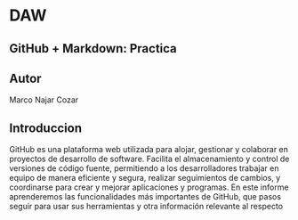 # DAW

## GitHub + Markdown: Practica

## Autor
Marco Najar Cozar

## Introduccion
GitHub es una plataforma web utilizada para alojar, gestionar y colaborar en proyectos de desarrollo de software. 
Facilita el almacenamiento y control de versiones de código fuente, permitiendo a los desarrolladores trabajar en 
equipo de manera eficiente y segura, realizar seguimientos de cambios, y coordinarse para crear y mejorar aplicaciones 
y programas.
En este informe aprenderemos las funcionalidades más importantes de GitHub, que pasos seguir para usar sus herramientas
y otra información relevante al respecto

